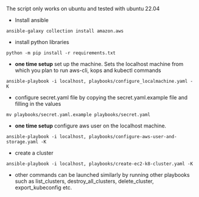 The script only works on ubuntu and tested with ubuntu 22.04

* Install ansible
```shell 
ansible-galaxy collection install amazon.aws
```

* install python libraries
```shell
python -m pip install -r requirements.txt
```

* **one time setup** set up the machine. Sets the localhost machine from which you plan to run aws-cli, kops and kubectl commands

```shell
ansible-playbook -i localhost, playbooks/configure_localmachine.yaml -K
```

* configure secret.yaml file by copying the secret.yaml.example file and filling in the values
```shell
mv playbooks/secret.yaml.example playbooks/secret.yaml
```
* **one time setup** configure aws user on the localhost machine.
```shell 
ansible-playbook -i localhost, playbooks/configure-aws-user-and-storage.yaml -K
```

* create a cluster
```shell
ansible-playbook -i localhost, playbooks/create-ec2-k8-cluster.yaml -K
```

* other commands can be launched similarly by running other playbooks such as list_clusters, destroy_all_clusters, delete_cluster, export_kubeconfig etc.
